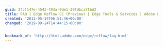 ```yaml
---
guid: 3fcf147e-4543-493a-9de1-39fdbca7fbd2
title: FAQ | Edge Reflow CC (Preview) | Edge Tools & Services | Adobe & HTML
created: '2013-05-14T06:51:46+00:00'
changed: '2019-09-24T14:44:15+00:00'


bookmark_of: 'http://html.adobe.com/edge/reflow/faq.html'
---
```





